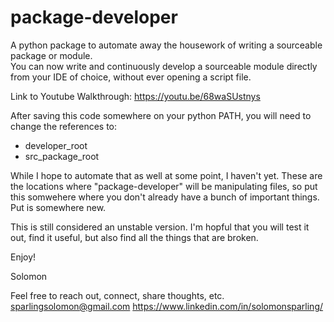 # package-developer
A python package to automate away the housework of writing a sourceable package or module.  
You can now write and continuously develop a sourceable module directly from your IDE of choice, without ever opening a script file.

Link to Youtube Walkthrough: https://youtu.be/68waSUstnys

After saving this code somewhere on your python PATH, you will need to change the references to:
- developer_root
- src_package_root

While I hope to automate that as well at some point, I haven't yet.
These are the locations where "package-developer" will be manipulating files, so put this somwehere where you don't already have a bunch of important things.
Put is somewhere new.

This is still considered an unstable version.
I'm hopful that you will test it out, find it useful, but also find all the things that are broken.

Enjoy!

Solomon



Feel free to reach out, connect, share thoughts, etc.
sparlingsolomon@gmail.com
https://www.linkedin.com/in/solomonsparling/
